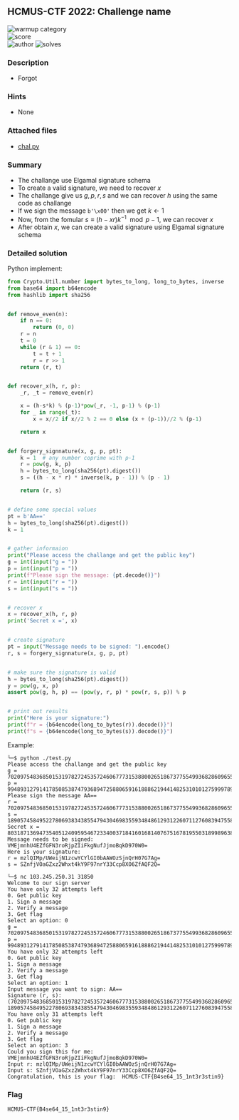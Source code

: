 ## HCMUS-CTF 2022: Challenge name

![warmup category](https://img.shields.io/badge/Category-Cryptography-brightgreen.svg)  
![score](https://img.shields.io/badge/Score_after_CTF-500-blue.svg)  
![author](https://img.shields.io/badge/Author-naul-blue.svg)
![solves](https://img.shields.io/badge/Solves-16-lightgrey.svg)

### Description
- Forgot

### Hints
- None

### Attached files
- [chal.py](chal.py)

### Summary
- The challange use Elgamal signature schema
- To create a valid signature, we need to recover $x$
- The challange give us $g, p, r, s$ and we can recover $h$ using the same code as challange
- If we sign the message `b'\x00'` then we get $k \gets 1$
- Now, from the fomular $s \equiv (h - xr)k^{-1} \mod {p-1}$, we can recover $x$
- After obtain $x$, we can create a valid signature using Elgamal signature schema

### Detailed solution
Python implement:
```python
from Crypto.Util.number import bytes_to_long, long_to_bytes, inverse
from base64 import b64encode
from hashlib import sha256


def remove_even(n):
    if n == 0:
        return (0, 0)
    r = n
    t = 0
    while (r & 1) == 0:
        t = t + 1
        r = r >> 1
    return (r, t)


def recover_x(h, r, p):
    _r, _t = remove_even(r)

    x = (h-s*k) % (p-1)*pow(_r, -1, p-1) % (p-1)
    for _ in range(_t):
        x = x//2 if x//2 % 2 == 0 else (x + (p-1))//2 % (p-1)

    return x


def forgery_signnature(x, g, p, pt):
    k = 1  # any number coprime with p-1
    r = pow(g, k, p)
    h = bytes_to_long(sha256(pt).digest())
    s = ((h - x * r) * inverse(k, p - 1)) % (p - 1)

    return (r, s)


# define some special values
pt = b'AA=='
h = bytes_to_long(sha256(pt).digest())
k = 1


# gather informaion
print("Please access the challange and get the public key")
g = int(input("g = "))
p = int(input("p = "))
print(f"Please sign the message: {pt.decode()}")
r = int(input("r = "))
s = int(input("s = "))


# recover x
x = recover_x(h, r, p)
print('Secret x =', x)


# create signature
pt = input("Message needs to be signed: ").encode()
r, s = forgery_signnature(x, g, p, pt)


# make sure the signature is valid
h = bytes_to_long(sha256(pt).digest())
y = pow(g, x, p)
assert pow(g, h, p) == (pow(y, r, p) * pow(r, s, p)) % p


# print out results
print("Here is your signature:")
print(f"r = {b64encode(long_to_bytes(r)).decode()}")
print(f"s = {b64encode(long_to_bytes(s)).decode()}")
```
Example:
```
└─$ python ./test.py
Please access the challange and get the public key
g = 70209754836850153197827245357246067773153880026518673775549936828609655663624
p = 99489312791417850853874793689472588065916188862194414825310101275999789178243
Please sign the message AA==
r = 70209754836850153197827245357246067773153880026518673775549936828609655663624
s = 18905745849522780693834385547943046983559348486129312260711276083947558901759
Secret x = 80318713694735405124095954672334003718416016814076751678195503189989638841502
Message needs to be signed: VMEjmnhU4EZfGFN3roRjpZIiFkgNufJjmoBqkD970W0=
Here is your signature:
r = mzlQIMp/UWeijN1zcwYCYlGI0bAAWOzSjnQrH07G7Ag=
s = SZnfjVOaGZxz2Whxt4kY9F97nrY33Ccp8XO6ZfAQF2Q=
```
```
└─$ nc 103.245.250.31 31850
Welcome to our sign server
You have only 32 attempts left
0. Get public key
1. Sign a message
2. Verify a message
3. Get flag
Select an option: 0
g = 70209754836850153197827245357246067773153880026518673775549936828609655663624
p = 99489312791417850853874793689472588065916188862194414825310101275999789178243
You have only 32 attempts left
0. Get public key
1. Sign a message
2. Verify a message
3. Get flag
Select an option: 1
Input message you want to sign: AA==
Signature (r, s):  (70209754836850153197827245357246067773153880026518673775549936828609655663624, 18905745849522780693834385547943046983559348486129312260711276083947558901759)
You have only 31 attempts left
0. Get public key
1. Sign a message
2. Verify a message
3. Get flag
Select an option: 3
Could you sign this for me:  VMEjmnhU4EZfGFN3roRjpZIiFkgNufJjmoBqkD970W0=
Input r: mzlQIMp/UWeijN1zcwYCYlGI0bAAWOzSjnQrH07G7Ag=
Input s: SZnfjVOaGZxz2Whxt4kY9F97nrY33Ccp8XO6ZfAQF2Q=
Congratulation, this is your flag:  HCMUS-CTF{B4se64_15_1nt3r3stin9}
```

### Flag
```
HCMUS-CTF{B4se64_15_1nt3r3stin9}
```